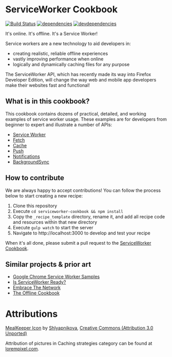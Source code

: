 # ServiceWorker Cookbook

[![Build Status](https://travis-ci.org/mozilla/serviceworker-cookbook.svg?branch=master)](https://travis-ci.org/mozilla/serviceworker-cookbook)
[![dependencies](https://david-dm.org/mozilla/serviceworker-cookbook.svg)](https://david-dm.org/mozilla/serviceworker-cookbook)
[![devdependencies](https://david-dm.org/mozilla/serviceworker-cookbook/dev-status.svg)](https://david-dm.org/mozilla/serviceworker-cookbook?type=dev)

It's online. It's offline. It's a Service Worker!

Service workers are a new technology to aid developers in:

- creating realistic, reliable offline experiences
- vastly improving performance when online
- logically and dynamically caching files for any purpose

The ServiceWorker API, which has recently made its way into Firefox Developer Edition, will change the way web and mobile app developers make their websites fast and functional!

## What is in this cookbook?

This cookbook contains dozens of practical, detailed, and working examples of service worker usage.  These examples are for developers from beginner to expert and illustrate a number of APIs:

- [Service Worker](https://developer.mozilla.org/en-US/docs/Web/API/Service_Worker_API)
- [Fetch](https://developer.mozilla.org/en-US/docs/Web/API/Fetch_API)
- [Cache](https://developer.mozilla.org/en-US/docs/Web/API/Cache)
- [Push](https://developer.mozilla.org/en-US/docs/Web/API/Push_API)
- [Notifications](https://developer.mozilla.org/en-US/docs/Web/API/Notifications_API)
- [BackgroundSync](https://developer.mozilla.org/en-US/docs/Web/API/ServiceWorkerRegistration/sync)

## How to contribute

We are always happy to accept contributions!  You can follow the process below to start creating a new recipe:

1.  Clone this repository
2.  Execute `cd serviceworker-cookbook && npm install`
3.  Copy the `_recipe_template` directory, rename it, and add all recipe code and resources within that new directory
3.  Execute `gulp watch` to start the server
4.  Navigate to http://localhost:3000 to develop and test your recipe

When it's all done, please submit a pull request to the [ServiceWorker Cookbook](https://github.com/mozilla/serviceworker-cookbook).

## Similar projects & prior art

- [Google Chrome Service Worker Samples](https://github.com/GoogleChrome/samples/tree/gh-pages/service-worker)
- [Is ServiceWorker Ready?](https://github.com/jakearchibald/isserviceworkerready/tree/gh-pages/demos)
- [Embrace The Network](https://github.com/phamann/embrace-the-network)
- [The Offline Cookbook](https://jakearchibald.com/2014/offline-cookbook/)

# Attributions

[MealKeeper Icon](https://www.iconfinder.com/icons/51445/cook_book_recipe_group_icon) by [Shlyapnikova](http://shlyapnikova.deviantart.com/), [Creative Commons (Attribution 3.0 Unported)](http://creativecommons.org/licenses/by/3.0/)

Attribution of pictures in Caching strategies category can be found at [lorempixel.com](http://lorempixel.com).
